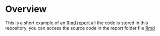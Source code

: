 # Overview 

This is a short example of an 
[Rmd report](https://orchid00.github.io/Report_example/report/Gapminderreport.html)
all the code is stored in this repository.
you can access the source code in the report folder file
[Rmd](./report/Gapminderreport.Rmd)

